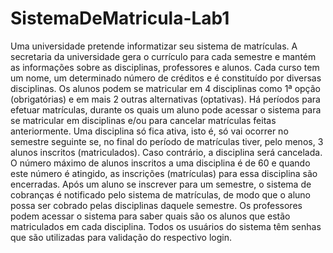 # SistemaDeMatricula-Lab1
Uma universidade pretende informatizar seu sistema de matrículas. A secretaria da universidade gera o currículo para cada semestre e mantém as informações sobre as disciplinas, professores e alunos.    Cada curso tem um nome, um determinado número de créditos e é constituído por diversas disciplinas.    Os alunos podem se matricular em 4 disciplinas como 1ª opção (obrigatórias) e em mais 2 outras alternativas (optativas).    Há períodos para efetuar matrículas, durante os quais um aluno pode acessar o sistema para se matricular em disciplinas e/ou para cancelar matrículas feitas anteriormente.    Uma disciplina só fica ativa, isto é, só vai ocorrer no semestre seguinte se, no final do período de matrículas tiver, pelo menos, 3 alunos inscritos (matriculados). Caso contrário, a disciplina será cancelada. O número máximo de alunos inscritos a uma disciplina é de 60 e quando este número é atingido, as inscrições (matrículas) para essa disciplina são encerradas.    Após um aluno se inscrever para um semestre, o sistema de cobranças é notificado pelo sistema de matrículas, de modo que o aluno possa ser cobrado pelas disciplinas daquele semestre.    Os professores podem acessar o sistema para saber quais são os alunos que estão matriculados em cada disciplina.    Todos os usuários do sistema têm senhas que são utilizadas para validação do respectivo login.
